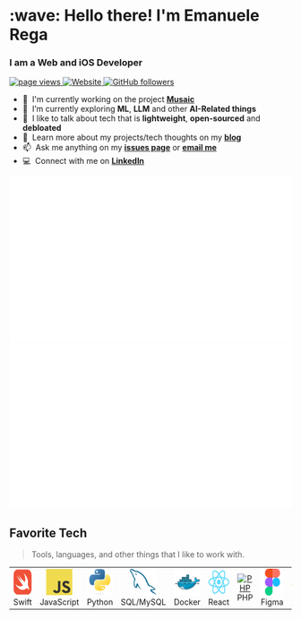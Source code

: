 <h1 align="left" id="manueloso-title">:wave: Hello there! I'm Emanuele Rega</h1>
<h3 align="left">I am a Web and iOS Developer</h3>

<p align="left">
  <a href="https://github.com/Manueloso/manueloso">
    <img src="https://komarev.com/ghpvc/?username=manueloso" alt="page views" />
  </a>
  <a href="https://rega.codes">
    <img alt="Website" src="https://img.shields.io/website?url=https%3A%2F%2Frega.codes">
  </a>

  <a href="https://github.com/Manueloso?tab=followers">
    <img alt="GitHub followers" src="https://img.shields.io/github/followers/Manueloso?style=flat&logo=github">
  </a>

</p>

- :office: &nbsp;I'm currently working on the project **[Musaic]** 
- :seedling: &nbsp;I’m currently exploring **ML**, **LLM** and other **AI-Related things**
- :speech_balloon: &nbsp;I like to talk about tech that is **lightweight**, **open-sourced** and **debloated**
- :book: &nbsp;Learn more about my projects/tech thoughts on my **[blog]**
- :mailbox: &nbsp;Ask me anything on my **[issues page]** or **[email me]**
- :computer: &nbsp;Connect with me on **[LinkedIn]**

<a href="#manueloso-title">
  <img src="https://raw.githubusercontent.com/Manueloso/github-stats/master/generated/overview.svg" alt="mrtaln"/>
</a>

<a href="#manueloso-title">
  <img src="https://raw.githubusercontent.com/Manueloso/github-stats/master/generated/languages.svg" alt="mrtaln"/>
</a>

<br>

<h2 align="left" id="manueloso-tech">Favorite Tech</h2>

> Tools, languages, and other things that I like to work with.

<table>
  <tr>
      <td align="center" width="96">
      <a href="#manueloso-tech">
        <img src="./img/swift-original.svg" width="48" height="48" alt="Swift, SwiftUI" />
      </a>
      <br>Swift
    </td>
    <td align="center" width="96">
      <a href="#manueloso-tech">
        <img src="./img/javascript-original.svg" width="48" height="48" alt="Javascript" />
      </a>
      <br>JavaScript
    </td>
    <td align="center" width="96">
      <a href="#manueloso-tech">
        <img src="./img/python-original.svg" width="48" height="48" alt="Python" />
      </a>
      <br>Python
    </td>
        <td align="center" width="96">
      <a href="#manueloso-tech">
        <img src="./img/mysql-original.svg" width="48" height="48" alt="SQL" />
      </a>
      <br>SQL/MySQL
          <td align="center" width="96">
      <a href="#manueloso-tech">
        <img src="./img/docker-original.svg" width="48" height="48" alt="Docker" />
      </a>
      <br>Docker
    </td>
        <td align="center" width="96">
      <a href="#manueloso-tech">
        <img src="./img/react-original.svg" width="48" height="48" alt="React" />
      </a>
      <br>React
    </td>
        <td align="center" width="96">
      <a href="#manueloso-tech">
        <img src="./img/php-original.svg" width="48" height="48" alt="PHP" />
      </a>
      <br>PHP
    </td>
    </td>
    <td align="center" width="96">
      <a href="#manueloso-tech" >
        <img src="./img/figma-original.svg" width="48" height="48" alt="Figma" />
      </a>
      <br>Figma
    </td>
        <td align="center" width="96">
      <a href="#manueloso-tech">
        <img src="./img/amazonwebservices-original-wordmark.svg" width="48" height="48" alt="Amazon Web Services" />
      </a>
      <br>AWS
    </td>
            <td align="center" width="96">
      <a href="#manueloso-tech">
        <img src="./img/notion-original.svg" width="48" height="48" alt="Notion" />
      </a>
      <br>Notion
    </td>
    
  </tr>
</table>

[Musaic]: https://musaic.ltd "Musaic"
[issues page]: https://github.com/manueloso/manueloso/issues "manueloso/issues"
[linkedin]: https://www.linkedin.com/in/manuel-rg "Emanuele Rega LinkedIn"
[environment]: https://github.com/manueloso
[blog]: https://mn.bearblog.dev
[email me]: mailto:emanuele@rega.codes
